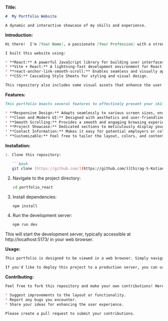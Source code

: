 **Title:**

```markdown
#  My Portfolio Website

A dynamic and interactive showcase of my skills and experience.
```

**Introduction:**

```markdown
Hi there!  I'm [Your Name], a passionate [Your Profession] with a strong interest in [Your Areas of Expertise]. This portfolio website serves as a platform to highlight my work and showcase my capabilities.

I built this website using:

* **React:** A powerful JavaScript library for building user interfaces.
* **Vite + React:** A lightning-fast development environment for React projects.
* **react-anchor-link-smooth-scroll:** Enables seamless and visually appealing smooth scrolling between sections.
* **CSS:** Cascading Style Sheets for styling and visual design.

This repository also includes some visual assets that enhance the user experience.
```

**Features:**

```markdown
This portfolio boasts several features to effectively present your skills:

* **Responsive Design:** Adapts seamlessly to various screen sizes, ensuring optimal viewing across devices.
* **Clean and Modern UI:** Designed with aesthetics and user-friendliness in mind.
* **Smooth Scrolling:** Provides a smooth and engaging browsing experience.
* **Project Showcase:** Dedicated sections to meticulously display your projects with clear descriptions, images, or demos (if applicable).
* **Contact Information:** Makes it easy for potential employers or collaborators to reach you.
* **Customizable:** Feel free to tailor the layout, colors, and content to match your personal brand.
```

**Installation:**

```markdown
1. Clone this repository:

   ```bash
   git clone [https://github.com/](https://github.com/)[Chirag-S-Kotian]/Portfolio.git
   ```

2. Navigate to the project directory:

   ```bash
   cd portfolio_react
   ```

3. Install dependencies:

   ```bash
   npm install
   ```

4. Run the development server:

   ```bash
   npm run dev
   ```

This will start the development server, typically accessible at http://localhost:5173/ in your web browser.

**Usage:**

```markdown
This portfolio is designed to be viewed in a web browser. Simply navigate to the URL provided by the development server and explore! You can adjust the content and styling (CSS) to personalize your portfolio.

If you'd like to deploy this project to a production server, you can use services like Netlify, Vercel, or GitHub Pages. Refer to their documentation for specific deployment instructions.
```

**Contributing:**

```markdown
Feel free to fork this repository and make your own contributions! Here are some ways you could get involved:

* Suggest improvements to the layout or functionality.
* Report any bugs you encounter.
* Share your ideas for enhancing the user experience.

Please create a pull request to submit your contributions.
```